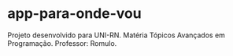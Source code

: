 # app-para-onde-vou
Projeto desenvolvido para UNI-RN. Matéria Tópicos Avançados em Programação. Professor: Romulo.
